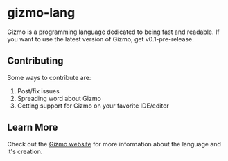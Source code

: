 # gizmo-lang
Gizmo is a programming language dedicated to being fast and readable. If you want to use the latest version of Gizmo, get v0.1-pre-release.

## Contributing
Some ways to contribute are:
1. Post/fix issues
2. Spreading word about Gizmo
3. Getting support for Gizmo on your favorite IDE/editor

## Learn More
Check out the [Gizmo website](gizmolang.org) for more information about the language and it's creation.
